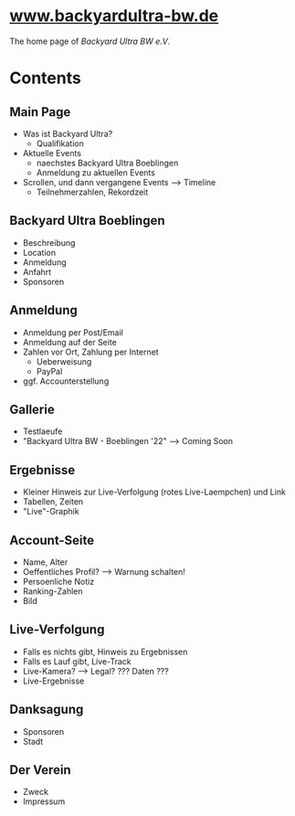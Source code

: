 # www.backyardultra-bw.de
The home page of _Backyard Ultra BW e.V_.

# Contents
## Main Page
- Was ist Backyard Ultra?
  - Qualifikation
- Aktuelle Events
  - naechstes Backyard Ultra Boeblingen
  - Anmeldung zu aktuellen Events
- Scrollen, und dann vergangene Events --> Timeline
  - Teilnehmerzahlen, Rekordzeit

## Backyard Ultra Boeblingen
- Beschreibung
- Location
- Anmeldung
- Anfahrt
- Sponsoren

## Anmeldung
- Anmeldung per Post/Email
- Anmeldung auf der Seite
- Zahlen vor Ort, Zahlung per Internet
  - Ueberweisung
  - PayPal
- ggf. Accounterstellung

## Gallerie
- Testlaeufe
- "Backyard Ultra BW - Boeblingen '22" --> Coming Soon

## Ergebnisse
- Kleiner Hinweis zur Live-Verfolgung (rotes Live-Laempchen) und Link
- Tabellen, Zeiten
- "Live"-Graphik

## Account-Seite
- Name, Alter
- Oeffentliches Profil? --> Warnung schalten!
- Persoenliche Notiz
- Ranking-Zahlen
- Bild

## Live-Verfolgung
- Falls es nichts gibt, Hinweis zu Ergebnissen
- Falls es Lauf gibt, Live-Track
- Live-Kamera? --> Legal? ??? Daten ???
- Live-Ergebnisse

## Danksagung
- Sponsoren
- Stadt

## Der Verein
- Zweck
- Impressum
